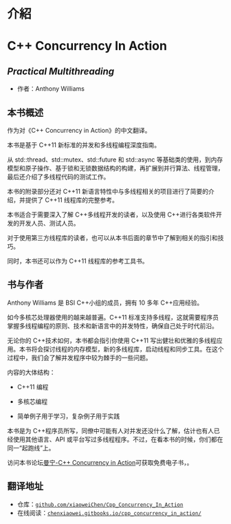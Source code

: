 # 介紹

# C++ Concurrency In Action

## *Practical Multithreading*

*   作者：Anthony Williams

## 本书概述

作为对《C++ Concurrency in Action》的中文翻译。

本书是基于 C++11 新标准的并发和多线程编程深度指南。

从 std::thread、std::mutex、std::future 和 std::async 等基础类的使用，到内存模型和原子操作、基于锁和无锁数据结构的构建，再扩展到并行算法、线程管理，最后还介绍了多线程代码的测试工作。

本书的附录部分还对 C++11 新语言特性中与多线程相关的项目进行了简要的介绍，并提供了 C++11 线程库的完整参考。

本书适合于需要深入了解 C++多线程开发的读者，以及使用 C++进行各类软件开发的开发人员、测试人员。

对于使用第三方线程库的读者，也可以从本书后面的章节中了解到相关的指引和技巧。

同时，本书还可以作为 C++11 线程库的参考工具书。

## 书与作者

Anthony Williams 是 BSI C++小组的成员，拥有 10 多年 C++应用经验。

如今多核芯处理器使用的越来越普遍。C++11 标准支持多线程，这就需要程序员掌握多线程编程的原则、技术和新语言中的并发特性，确保自己处于时代前沿。

无论你的 C++技术如何，本书都会指引你使用 C++11 写出健壮和优雅的多线程应用。本书将会探讨线程的内存模型，新的多线程库，启动线程和同步工具。在这个过程中，我们会了解并发程序中较为棘手的一些问题。

内容的大体结构：

*   C++11 编程

*   多核芯编程

*   简单例子用于学习，复杂例子用于实践

本书是为 C++程序员所写，同僚中可能有人对并发还没什么了解，估计也有人已经使用其他语言、API 或平台写过多线程程序。不过，在看本书的时候，你们都在同一“起跑线”上。

访问本书论坛[曼宁-C++ Concurrency in Action](http://www.manning.com/williams/)可获取免费电子书，。

## 翻译地址

*   仓库：[`github.com/xiaoweiChen/Cpp_Concurrency_In_Action`](https://github.com/xiaoweiChen/Cpp_Concurrency_In_Action)
*   在线阅读：[`chenxiaowei.gitbooks.io/cpp_concurrency_in_action/`](http://chenxiaowei.gitbooks.io/cpp_concurrency_in_action/)